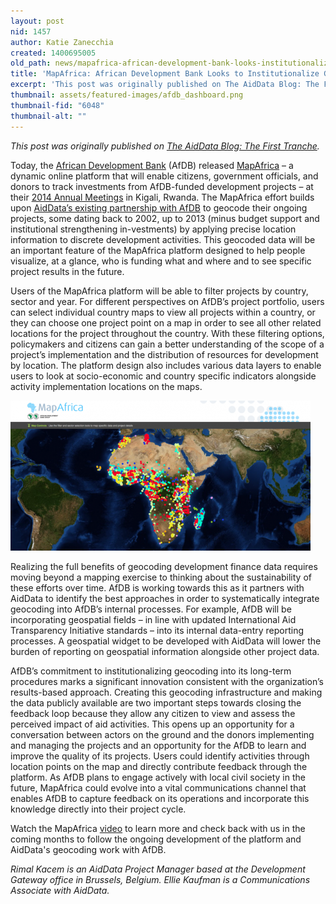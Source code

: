 ```yaml
---
layout: post
nid: 1457
author: Katie Zanecchia
created: 1400695005
old_path: news/mapafrica-african-development-bank-looks-institutionalize-geocoding
title: 'MapAfrica: African Development Bank Looks to Institutionalize Geocoding'
excerpt: 'This post was originally published on The AidData Blog: The First Tranche.'
thumbnail: assets/featured-images/afdb_dashboard.png
thumbnail-fid: "6048"
thumbnail-alt: ""
---
```


*This post was originally published on [The AidData Blog: The First Tranche](http://aiddata.org/blog/mapafrica-african-development-bank-looks-to-institutionalize-geocoding).*

Today, the [African Development Bank](http://www.afdb.org/en/) (AfDB) released [MapAfrica](http://mapafrica.afdb.org/) – a dynamic online platform that will enable citizens, government officials, and donors to track investments from AfDB-funded development projects – at their [2014 Annual Meetings](http://www.afdb.org/en/annual-meetings-2014/) in Kigali, Rwanda. The MapAfrica effort builds upon [AidData’s existing partnership with AfDB](http://aiddata.org/aiddata-and-mapafrica) to geocode their ongoing projects, some dating back to 2002, up to 2013 (minus budget support and institutional strengthening in-vestments) by applying precise location information to discrete development activities. This geocoded data will be an important feature of the MapAfrica platform designed to help people visualize, at a glance, who is funding what and where and to see specific project results in the future.

Users of the MapAfrica platform will be able to filter projects by country, sector and year. For different perspectives on AfDB’s project portfolio, users can select individual country maps to view all projects within a country, or they can choose one project point on a map in order to see all other related locations for the project throughout the country. With these filtering options, policymakers and citizens can gain a better understanding of the scope of a project’s implementation and the distribution of resources for development by location. The platform design also includes various data layers to enable users to look at socio-economic and country specific indicators alongside activity implementation locations on the maps.

![](/assets/post-images/afdb_dashboard_0.png)

Realizing the full benefits of geocoding development finance data requires moving beyond a mapping exercise to thinking about the sustainability of these efforts over time. AfDB is working towards this as it partners with AidData to identify the best approaches in order to systematically integrate geocoding into AfDB’s internal processes. For example, AfDB will be incorporating geospatial fields – in line with updated International Aid Transparency Initiative standards – into its internal data-entry reporting processes. A geospatial widget to be developed with AidData will lower the burden of reporting on geospatial information alongside other project data.

AfDB’s commitment to institutionalizing geocoding into its long-term procedures marks a significant innovation consistent with the organization’s results-based approach. Creating this geocoding infrastructure and making the data publicly available are two important steps towards closing the feedback loop because they allow any citizen to view and assess the perceived impact of aid activities. This opens up an opportunity for a conversation between actors on the ground and the donors implementing and managing the projects and an opportunity for the AfDB to learn and improve the quality of its projects. Users could identify activities through location points on the map and directly contribute feedback through the platform. As AfDB plans to engage actively with local civil society in the future, MapAfrica could evolve into a vital communications channel that enables AfDB to capture feedback on its operations and incorporate this knowledge directly into their project cycle.

Watch the MapAfrica [video](http://vimeo.com/95014127) to learn more and check back with us in the coming months to follow the ongoing development of the platform and AidData's geocoding work with AfDB. 

*Rimal Kacem is an AidData Project Manager based at the Development Gateway office in Brussels, Belgium. Ellie Kaufman is a Communications Associate with AidData.*

